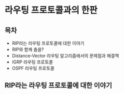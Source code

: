 #  라우팅 프로토콜과의 한판



## 목차

- RIP라는 라우팅 프로토콜에 대한 이야기
- RIP와 함께 춤을?
- Distance-Vector 라우팅 알고리즘에서의 문제점과 해결책
- IGRP 라우팅 프로토콜
- OSPF 라우팅 프로토콜



## RIP라는 라우팅 프로토콜에 대한 이야기

